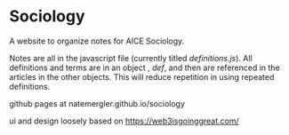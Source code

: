 # Sociology
A website to organize notes for AICE Sociology.

Notes are all in the javascript file (currently titled _definitions.js_). All definitions and terms are in an object , _def_, and then are referenced in the articles in the other objects. This will reduce repetition in using repeated definitions.

github pages at natemergler.github.io/sociology

ui and design loosely based on https://web3isgoinggreat.com/ 
